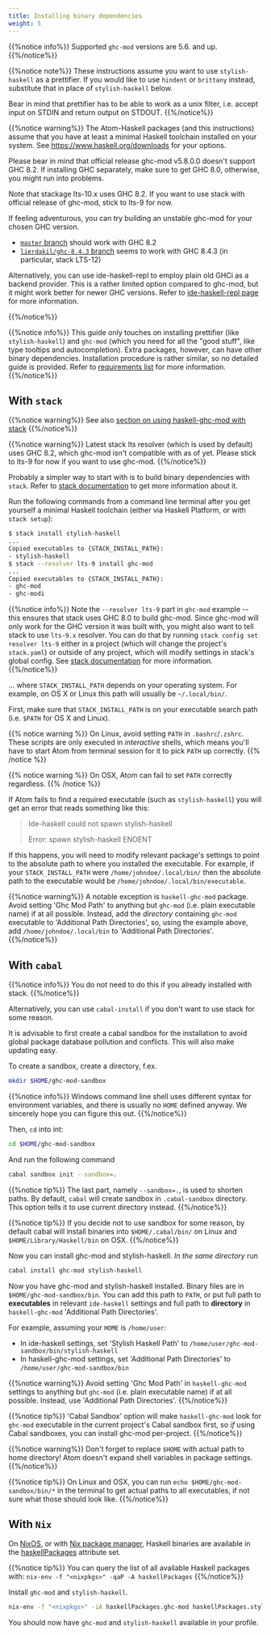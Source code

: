```yaml
---
title: Installing binary dependencies
weight: 5
---
```


{{%notice info%}}
Supported `ghc-mod` versions are 5.6. and up.
{{%/notice%}}

{{%notice note%}}
These instructions assume you want to use `stylish-haskell` as a prettifier.
If you would like to use `hindent` or `brittany` instead, substitute that
in place of `stylish-haskell` below.

Bear in mind that prettifier has to be able to work as a unix filter, i.e.
accept input on STDIN and return output on STDOUT.
{{%/notice%}}

{{%notice warning%}}
The Atom-Haskell packages (and this instructions) assume that you have at least a minimal Haskell toolchain installed on your system. See <https://www.haskell.org/downloads> for your options.

Please bear in mind that official release ghc-mod v5.8.0.0 doesn't support GHC 8.2. If installing GHC separately, make sure to get GHC 8.0, otherwise, you might run into problems.

Note that stackage lts-10.x uses GHC 8.2. If you want to use stack with official release of ghc-mod, stick to lts-9 for now.

If feeling adventurous, you can try building
an unstable ghc-mod for your chosen GHC version.
* [`master` branch](https://github.com/DanielG/ghc-mod) should work with GHC 8.2
* [`lierdakil/ghc-8.4.3` branch](https://github.com/DanielG/ghc-mod/pull/942) seems to work with GHC 8.4.3 (in particular, stack LTS-12)

Alternatively, you can use ide-haskell-repl to employ plain old GHCi as a backend provider. This is a rather limited option compared to ghc-mod, but it might work better for newer GHC versions. Refer to [ide-haskell-repl page](/extra-packages/ide-haskell-repl#using-ide-haskell-repl-as-ide-backend) for more information.

{{%/notice%}}

{{%notice info%}}
This guide only touches on installing prettifier (like `stylish-haskell`) and `ghc-mod` (which you need for all the "good stuff", like type tooltips and autocompletion). Extra packages, however, can have other binary dependencies. Installation procedure is rather similar, so no detailed guide is provided. Refer to [requirements list](/overview/requirements#binary-dependencies) for more information.
{{%/notice%}}

## With `stack`

{{%notice warning%}}
See also [section on using haskell-ghc-mod with stack](/core-packages/haskell-ghc-mod#using-with-stack)
{{%/notice%}}

{{%notice warning%}}
Latest stack lts resolver (which is used by default) uses GHC 8.2, which ghc-mod isn't compatible with as of yet. Please stick to lts-9 for now if you want to use ghc-mod.
{{%/notice%}}

Probably a simpler way to start with is to build binary dependencies with
`stack`. Refer to [stack documentation](https://docs.haskellstack.org/) to get more information about it.

Run the following commands from a command line terminal after you get yourself a minimal Haskell toolchain (either via Haskell Platform, or with `stack setup`):

```bash
$ stack install stylish-haskell
...
Copied executables to {STACK_INSTALL_PATH}:
- stylish-haskell
$ stack --resolver lts-9 install ghc-mod
...
Copied executables to {STACK_INSTALL_PATH}:
- ghc-mod
- ghc-modi
```

{{%notice info%}}
Note the `--resolver lts-9` part in `ghc-mod` example -- this ensures that
stack uses GHC 8.0 to build ghc-mod. Since ghc-mod will only work for the GHC
version it was built with, you might also want to tell stack to use `lts-9.x`
resolver. You can do that by running `stack config set resolver lts-9` either
in a project (which will change the project's `stack.yaml`) or outside of any
project, which will modify settings in stack's global config. See [stack
documentation](https://docs.haskellstack.org/en/stable/yaml_configuration) for
more information.
{{%/notice%}}

... where `STACK_INSTALL_PATH` depends on your operating system.  For example,
on OS X or Linux this path will usually be `~/.local/bin/`.

First, make sure that `STACK_INSTALL_PATH` is on your executable search path
(i.e. `$PATH` for OS X and Linux).

{{% notice warning %}}
On Linux, avoid setting `PATH` in `.bashrc`/`.zshrc`. These scripts are only executed in *interactive* shells, which means you'll have to start Atom from terminal session for it to pick `PATH` up correctly.
{{% /notice %}}

{{% notice warning %}}
On OSX, Atom can fail to set `PATH` correctly regardless.
{{% /notice %}}

If Atom fails to find a required executable (such as `stylish-haskell`) you will
get an error that reads something like this:

> Ide-haskell could not spawn stylish-haskell
>
> Error: spawn stylish-haskell ENOENT

If this happens, you will need to modify relevant package's settings to point to the absolute path to where you installed the executable.  For example,
if your `STACK_INSTALL_PATH` were `/home/johndoe/.local/bin/` then the
absolute path to the executable would be
`/home/johndoe/.local/bin/executable`.

{{%notice warning%}}
A notable exception is `haskell-ghc-mod` package. Avoid setting 'Ghc Mod Path' to anything but `ghc-mod` (i.e. plain executable name) if at all possible. Instead, add the *directory* containing `ghc-mod` executable to 'Additional Path Directories', so, using the example above, add `/home/johndoe/.local/bin` to 'Additional Path Directories'.
{{%/notice%}}

## With `cabal`

{{%notice info%}}
You do not need to do this if you already installed with stack.
{{%/notice%}}

Alternatively, you can use `cabal-install` if you don't want to use stack for some reason.

It is advisable to first create a cabal sandbox for the installation to avoid global package database pollution and conflicts. This will also make updating easy.

To create a sandbox, create a directory, f.ex.

```bash
mkdir $HOME/ghc-mod-sandbox
```

{{%notice info%}}
Windows command line shell uses different syntax for environment variables, and there is usually no `HOME` defined anyway. We sincerely hope you can figure this out.
{{%/notice%}}

Then, `cd` into int:

```bash
cd $HOME/ghc-mod-sandbox
```

And run the following command

```bash
cabal sandbox init --sandbox=.
```

{{%notice tip%}}
The last part, namely `--sandbox=.`, is used to shorten paths. By default, `cabal` will create sandbox in `.cabal-sandbox` directory. This option tells it to use current directory instead.
{{%/notice%}}

{{%notice tip%}}
If you decide not to use sandbox for some reason, by default cabal will install binaries into `$HOME/.cabal/bin/` on Linux and `$HOME/Library/Haskell/bin` on OSX.
{{%/notice%}}

Now you can install ghc-mod and stylish-haskell. *In the same directory* run

```bash
cabal install ghc-mod stylish-haskell
```

Now you have ghc-mod and stylish-haskell installed. Binary files are in `$HOME/ghc-mod-sandbox/bin`. You can add this path to `PATH`, or put full path to **executables** in relevant `ide-haskell` settings and full path to **directory** in `haskell-ghc-mod` 'Additional Path Directories'.

For example, assuming your `HOME` is `/home/user`:

* In ide-haskell settings, set 'Stylish Haskell Path' to `/home/user/ghc-mod-sandbox/bin/stylish-haskell`
* In haskell-ghc-mod settings, set 'Additional Path Directories' to `/home/user/ghc-mod-sandbox/bin`

{{%notice warning%}}
Avoid setting 'Ghc Mod Path' in `haskell-ghc-mod` settings to anything but `ghc-mod` (i.e. plain executable name) if at all possible. Instead, use 'Additional Path Directories'.
{{%/notice%}}

{{%notice tip%}}
'Cabal Sandbox' option will make `haskell-ghc-mod` look for `ghc-mod` executable in the current project's Cabal sandbox first, so *if* using Cabal sandboxes, you can install ghc-mod per-project.
{{%/notice%}}

{{%notice warning%}}
Don't forget to replace `$HOME` with actual path to home directory! Atom doesn't expand shell variables in package settings.
{{%/notice%}}

{{%notice tip%}}
On Linux and OSX, you can run
`echo $HOME/ghc-mod-sandbox/bin/*`
in the terminal to get actual paths to all executables, if not sure what those should look like.
{{%/notice%}}

## With `Nix`

On [NixOS](https://nixos.org/), or with [Nix package manager](https://nixos.org/nix/manual/), Haskell binaries are available in the
[haskellPackages](https://nixos.org/nixpkgs/manual/#users-guide-to-the-haskell-infrastructure)
attribute set.

{{%notice tip%}}
You can query the list of all available Haskell packages with:
`nix-env -f "<nixpkgs>" -qaP -A haskellPackages`
{{%/notice%}}

Install `ghc-mod` and `stylish-haskell`.

```bash
nix-env -f "<nixpkgs>" -iA haskellPackages.ghc-mod haskellPackages.stylish-haskell
```

You should now have `ghc-mod` and `stylish-haskell` available in your profile.

